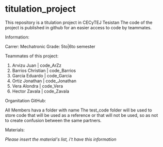 # titulation_project
 This repository is a titulation project in CECyTEJ Tesistan
 The code of the project is published in github for an easier access to code by teammates.

 Information:

 Carrer: Mechatronic 
 Grade: 5to|6to semester

Teammates of this project:

1. Arvizu Juan | code_ArZz
2. Barrios Christian | code_Barrios
3. Garcia Eduardo | code_Garcia
4. Ortiz Jonathan | code_Jonathan
5. Vera Alondra | code_Vera
6. Hector Zavala | code_Zavala

Organitation GitHub:

All Members hava a folder with name
The test_code folder will be used to store code that will be used as a reference or that 
will not be used, so as not to create confusion between the same partners.

Materials:

*Please insert the material's list, i't have this information*